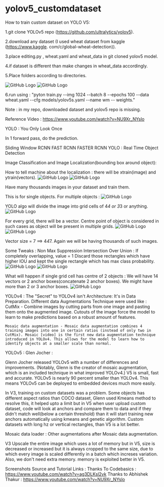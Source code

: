 # yolov5_customdataset

How to train custom dataset on YOLO V5:

1.git clone YOLOv5 repo (https://github.com/ultralytics/yolov5).

2.download any dataset (I used wheat dataset from kaggle (https://www.kaggle. com/c/global-wheat-detection)).

3.place editing.py , wheat.yaml and wheat_data in git cloned yolov5 model.

4.if dataset is different than make changes in wheat_data accordingly.

5.Place folders according to directories.

![GitHub Logo](images/11.png)
![GitHub Logo](images/12.png)

6.run using : "pyton train.py --img 1024 --batch 8 --epochs 100 --data wheat.yaml --cfg models/yolov5s.yaml --name wm -- weights."

Note : in my repo, downloaded dataset and yolov5 repo is missing.

Reference Video : https://www.youtube.com/watch?v=NU9Xr_NYslo






YOLO : You Only Look Once

In 1 forward pass, do the prediction.

Sliding Window
RCNN
FAST RCNN
FASTER RCNN
YOLO : Real Time Object Detection


Image Classification and Image Localization(bounding box around object):

How to tell machine about the localization : there will be xtrain(image) and ytrain(vectors).
![GitHub Logo](images/1.png)
![GitHub Logo](images/1.png)

Have many thousands images in your dataset and train them.

This is for single objects. For multiple objects :
![GitHub Logo](images/2.png)


YOLO algo will divide the image into grid cells of 4*4 or 3*3 or anything.
![GitHub Logo](images/3.png)

For every grid, there will be a vector.
Centre point of object is considered in such cases as object will be present in multiple grids.
![GitHub Logo](images/4.png)
![GitHub Logo](images/5.png)


Vector size = 7 ==> 4*4*7.
Again we will be having thousands of such images.

Some Tweaks : Non Max Suppression
Intersection Over Union :
If completely overlapping, value = 1
Discard those rectangles which have higher IOU and kept the single rectangle which has max class probability.
![GitHub Logo](images/6.png)
![GitHub Logo](images/7.png)

What will happen if single grid cell has centre of 2 objects :
We will have 14 vectors or 2 anchor boxes(concatenate 2 anchor boxes). We might have more than 2 or 3 anchor boxes.
![GitHub Logo](images/8.png)

YOLOv4 :
The "Secret" to YOLOv4 isn't Architecture: It's in Data Preparation.
Different data Augmentations Technique  were used like :
    CutMix - Combine images by cutting parts from one image and pasting them onto the augmented image. Cutouts of the image force the model to learn to make predictions based on a robust amount of features.

    Mosaic data augmentation - Mosaic data augmentation combines 4 training images into one in certain ratios (instead of only two in CutMix). Mosaic [video] is the first new data augmentation technique introduced in YOLOv4. This allows for the model to learn how to identify objects at a smaller scale than normal.

YOLOv5 :
Glen Jocher : 

Glenn Jocher released YOLOv5 with a number of differences and improvements. (Notably, Glenn is the creator of mosaic augmentation, which is an included technique in what improved YOLOv4.)
V5 is small, fast and accurate.
 YOLOv5 is nearly 90 percent smaller than YOLOv4. This means YOLOv5 can be deployed to embedded devices much more easily.

In V3, training on custom datasets was a problem. Some objects has different aspect ratios than COCO dataset, Glenn used Kmeans method to resolve this, it helped upto a limit but in V5
when user upload custom dataset, code will look at anchors and compare them to data and if they didn't match well(below a certain threshold) than it will start training new anchors automatically using kmeans and genetic algorithm.
Custom datasets with long hz or vertical rectangles, than V5 is a lot better.

Mosaic data loader : Other augmentations after Mosaic data augmentation.

V3 Upscale the entire image which uses a lot of memory but in V5, size is decreased or increased but it is always cropped to the same size, due to which every image is scaled differently in a batch which increses variation. Also, we don't need extra memory. memory is exploited better in V5.


Screenshots Source and Tutorial Links :
Thanks To Codebasics : https://www.youtube.com/watch?v=ag3DLKsl2vk
Thanks to Abhishek Thakur : https://www.youtube.com/watch?v=NU9Xr_NYslo